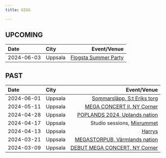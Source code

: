 ```yaml
---
title: GIGS

---
```


## UPCOMING
| Date  | City |  Event/Venue  |
| :--------- | :-------- | ---------: |
| 2024-06-03 | Uppsala | [Flogsta Summer Party](https://www.facebook.com/events/850301320223187/) | 

## PAST
| Date  | City |  Event/Venue  |
| :--------- | :-------- | ---------: |
| 2024-06-01 | Uppsala | [Sommarsläpp, S:t Eriks torg](https://www.facebook.com/events/927040068819857) 	| 
| 2024-05-11 | Uppsala | [MEGA CONCERT II, NY Corner](https://www.facebook.com/events/959992072178431) 	| 
| 2024-04-28 | Uppsala | [POPLANDS 2024, Uplands nation](https://www.facebook.com/events/2741400049356809) 	| 
| 2024-04-17 | Uppsala | Studio sessions, [Mixrummet](https://www.mixrummet.com/) | 
| 2024-04-13 | Uppsala | [Harrys](https://www.facebook.com/events/1567399097377138)	| 
| 2024-03-21 | Uppsala | [MEGASTORPUB, Värmlands nation](https://www.facebook.com/events/427681636373163) 	| 
| 2024-03-09 | Uppsala | [DEBUT MEGA CONCERT, NY Corner](https://www.facebook.com/events/2342812815905784) 	|  
